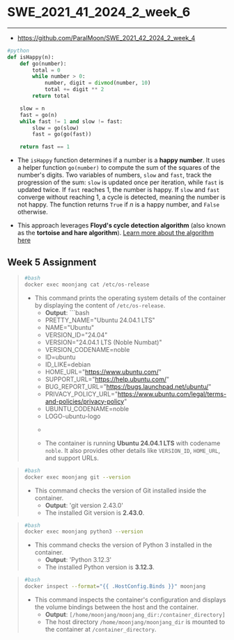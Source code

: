 # SWE_2021_41_2024_2_week_6

---

* https://github.com/ParalMoon/SWE_2021_42_2024_2_week_4
```python
#python
def isHappy(n):
    def go(number):
        total = 0
        while number > 0:
            number, digit = divmod(number, 10)
            total += digit ** 2
        return total

    slow = n
    fast = go(n)
    while fast != 1 and slow != fast:
        slow = go(slow)
        fast = go(go(fast))

    return fast == 1

```
* The `isHappy` function determines if a number is a **happy number**. It uses a helper function `go(number)` to compute the sum of the squares of the number's digits. Two variables of numbers, `slow` and `fast`, track the progression of the sum: `slow` is updated once per iteration, while `fast` is updated twice. If `fast` reaches 1, the number is happy. If `slow` and `fast` converge without reaching 1, a cycle is detected, meaning the number is not happy. The function returns `True` if $n$ is a happy number, and `False` otherwise.

* This approach leverages **Floyd's cycle detection algorithm** (also known as the **tortoise and hare algorithm**). [Learn more about the algorithm here](https://en.wikipedia.org/wiki/Cycle_detection#Floyd's_tortoise_and_hare)


## Week 5 Assignment

> ```bash
> #bash
> docker exec moonjang cat /etc/os-release
> ```
> * This command prints the operating system details of the container by displaying the content of `/etc/os-release`. 
>   - **Output**: ```bash
>   - PRETTY_NAME="Ubuntu 24.04.1 LTS"
>   - NAME="Ubuntu"
>   - VERSION_ID="24.04"
>   - VERSION="24.04.1 LTS (Noble Numbat)"
>   - VERSION_CODENAME=noble
>   - ID=ubuntu
>   - ID_LIKE=debian
>   - HOME_URL="https://www.ubuntu.com/"
>   - SUPPORT_URL="https://help.ubuntu.com/"
>   - BUG_REPORT_URL="https://bugs.launchpad.net/ubuntu/"
>   - PRIVACY_POLICY_URL="https://www.ubuntu.com/legal/terms-and-policies/privacy-policy"
>   - UBUNTU_CODENAME=noble
>   - LOGO-ubuntu-logo
>   - ```
>   - The container is running **Ubuntu 24.04.1 LTS** with codename `noble`. It also provides other details like `VERSION_ID`, `HOME_URL`, and support URLs.

> ```bash
> #bash
> docker exec moonjang git --version
> ```
> * This command checks the version of Git installed inside the container.
>   - **Output**: 'git version 2.43.0'
>   - The installed Git version is **2.43.0**.

> ```bash
> #bash
> docker exec moonjang python3 --version
> ```
> * This command checks the version of Python 3 installed in the container.
>   - **Output**: 'Python 3.12.3'
>   - The installed Python version is **3.12.3**.

> ```bash
> #bash
> docker inspect --format="{{ .HostConfig.Binds }}" moonjang
> ```
> * This command inspects the container's configuration and displays the volume bindings between the host and the container.
>   - **Output**: `[/home/moonjang/moonjang_dir:/container_directory]`
>   - The host directory `/home/moonjang/moonjang_dir` is mounted to the container at `/container_directory`.
